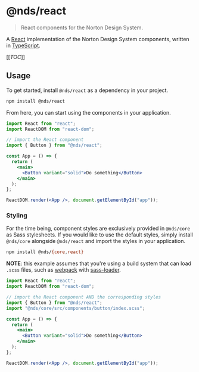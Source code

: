 # @nds/react

> React components for the Norton Design System.

A [React](https://reactjs.org/) implementation of the Norton Design System components, written in [TypeScript](https://www.typescriptlang.org/).

[[_TOC_]]

## Usage

To get started, install `@nds/react` as a dependency in your project.

```sh
npm install @nds/react
```

From here, you can start using the components in your application.

```jsx
import React from "react";
import ReactDOM from "react-dom";

// import the React component
import { Button } from "@nds/react";

const App = () => {
  return (
    <main>
      <Button variant="solid">Do something</Button>
    </main>
  );
};

ReactDOM.render(<App />, document.getElementById("app"));
```

### Styling

For the time being, component styles are exclusively provided in `@nds/core` as Sass stylesheets.
If you would like to use the default styles, simply install `@nds/core` alongside `@nds/react` and import the styles in your application.

```sh
npm install @nds/{core,react}
```

**NOTE**: this example assumes that you're using a build system that can load `.scss` files, such as [webpack](https://webpack.js.org/) with [sass-loader](https://github.com/webpack-contrib/sass-loader).

```jsx
import React from "react";
import ReactDOM from "react-dom";

// import the React component AND the corresponding styles
import { Button } from "@nds/react";
import "@nds/core/src/components/button/index.scss";

const App = () => {
  return (
    <main>
      <Button variant="solid">Do something</Button>
    </main>
  );
};

ReactDOM.render(<App />, document.getElementById("app"));
```

